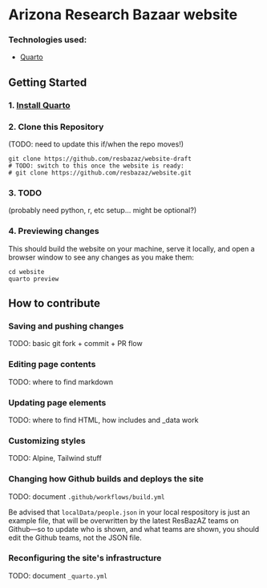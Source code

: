 # Arizona Research Bazaar website

### Technologies used:

- [Quarto](https://nodejs.org/)

## Getting Started

### 1\. [Install Quarto](https://quarto.org/docs/get-started/)

### 2\. Clone this Repository

(TODO: need to update this if/when the repo moves!)

```
git clone https://github.com/resbazaz/website-draft
# TODO: switch to this once the website is ready:
# git clone https://github.com/resbazaz/website.git
```

### 3\. TODO

(probably need python, r, etc setup... might be optional?)

### 4. Previewing changes

This should build the website on your machine, serve it locally, and open a browser window to see any changes as you make them:

```
cd website
quarto preview
```

## How to contribute

### Saving and pushing changes

TODO: basic git fork + commit + PR flow

### Editing page contents

TODO: where to find markdown

### Updating page elements

TODO: where to find HTML, how includes and \_data work

### Customizing styles

TODO: Alpine, Tailwind stuff

### Changing how Github builds and deploys the site

TODO: document `.github/workflows/build.yml`

Be advised that `localData/people.json` in your local respository is just an example file, that will be overwritten by the latest ResBazAZ teams on Github—so to update who is shown, and what teams are shown, you should edit the Github teams, not the JSON file.

### Reconfiguring the site's infrastructure

TODO: document `_quarto.yml`
